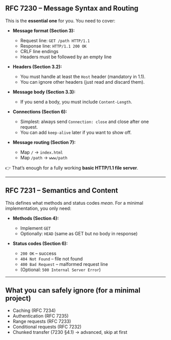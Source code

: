 ## **RFC 7230 – Message Syntax and Routing**

This is the **essential one** for you.
You need to cover:

* **Message format (Section 3):**

  * Request line: `GET /path HTTP/1.1`
  * Response line: `HTTP/1.1 200 OK`
  * CRLF line endings
  * Headers must be followed by an empty line

* **Headers (Section 3.2):**

  * You must handle at least the `Host` header (mandatory in 1.1).
  * You can ignore other headers (just read and discard them).

* **Message body (Section 3.3):**

  * If you send a body, you must include `Content-Length`.

* **Connections (Section 6):**

  * Simplest: always send `Connection: close` and close after one request.
  * You can add `keep-alive` later if you want to show off.

* **Message routing (Section 7):**

  * Map `/` → `index.html`
  * Map `/path` → `www/path`

👉 That’s enough for a fully working **basic HTTP/1.1 file server**.

---

## **RFC 7231 – Semantics and Content**

This defines what methods and status codes *mean*.
For a minimal implementation, you only need:

* **Methods (Section 4):**

  * Implement `GET`
  * Optionally: `HEAD` (same as GET but no body in response)

* **Status codes (Section 6):**

  * `200 OK` – success
  * `404 Not Found` – file not found
  * `400 Bad Request` – malformed request line
  * (Optional: `500 Internal Server Error`)

---

## **What you can safely ignore (for a minimal project)**

* Caching (RFC 7234)
* Authentication (RFC 7235)
* Range requests (RFC 7233)
* Conditional requests (RFC 7232)
* Chunked transfer (7230 §4.1) → advanced, skip at first

